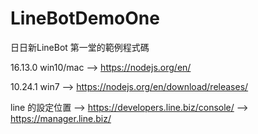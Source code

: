 # LineBotDemoOne
日日新LineBot 第一堂的範例程式碼

16.13.0 win10/mac --> https://nodejs.org/en/

10.24.1 win7 --> https://nodejs.org/en/download/releases/

line 的設定位置 --> https://developers.line.biz/console/
               --> https://manager.line.biz/